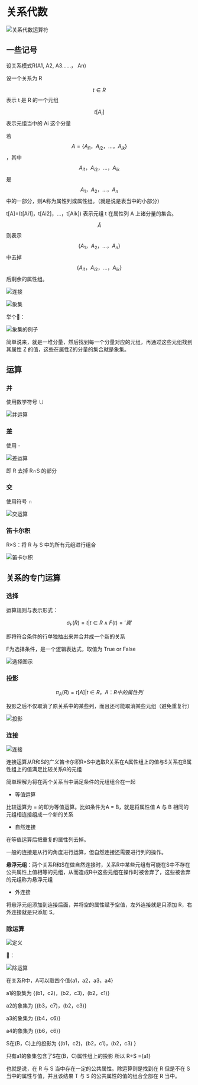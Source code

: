 # 关系代数

![关系代数运算符](https://cdn.jsdelivr.net/gh/DavinciEvans/Imgs-bed@master/gallery/QQ截图20200313112015.png)

## 一些记号

设关系模式R(A1, A2, A3……， An)

设一个关系为 R

$$t \in R$$ 表示 t 是 R 的一个元组

$$t[A_i]$$ 表示元组当中的 Ai 这个分量

若 $$A=\{A_{i1}，A_{i2}，…，A_{ik}\}$$，其中 $$A_{i1}，A_{i2}，…，A_{ik}$$ 是 $$A_1，A_2，…，A_n$$ 中的一部分，则A称为属性列或属性组。（就是说是表当中的小部分）

 t[A]=(t[Ai1]，t[Ai2]，…，t[Aik]) 表示元组 t 在属性列 A 上诸分量的集合。

$$\bar{A}$$ 则表示 $$\{A_1，A_2，…，A_n\}$$ 中去掉 $$\{A_{i1}，A_{i2}，…，A_{ik}\}$$ 后剩余的属性组。

![连接](https://cdn.jsdelivr.net/gh/DavinciEvans/Imgs-bed@master/gallery/QQ截图20200313114807.png)

![象集](https://cdn.jsdelivr.net/gh/DavinciEvans/Imgs-bed@master/gallery/QQ截图20200313115304.png)

举个🌰：

![象集的例子](https://cdn.jsdelivr.net/gh/DavinciEvans/Imgs-bed@master/gallery/QQ截图20200313115629.png)

简单说来，就是一堆分量，然后找到每一个分量对应的元组，再通过这些元组找到其属性 Z 的值，这些在属性Z的分量的集合就是象集。

## 运算

### 并

使用数学符号 ∪

![并运算](https://cdn.jsdelivr.net/gh/DavinciEvans/Imgs-bed@master/gallery/QQ截图20200313120410.png)

### 差

使用 -

![差运算](https://cdn.jsdelivr.net/gh/DavinciEvans/Imgs-bed@master/gallery/QQ截图20200313120501.png)

即 R 去掉 R∩S 的部分

### 交

使用符号 ∩

![交运算](https://cdn.jsdelivr.net/gh/DavinciEvans/Imgs-bed@master/gallery/QQ截图20200313120633.png)

### 笛卡尔积

R×S：将 R 与 S 中的所有元组进行组合

![笛卡尔积](https://cdn.jsdelivr.net/gh/DavinciEvans/Imgs-bed@master/gallery/QQ截图20200313121309.png)

## 关系的专门运算

### 选择
运算规则与表示形式：

$$σ_F(R) = {t|t\in R∧F(t)= '真'}$$

即将符合条件的行单独抽出来并合并成一个新的关系

F为选择条件，是一个逻辑表达式，取值为 True or False

![选择图示](https://cdn.jsdelivr.net/gh/DavinciEvans/Imgs-bed@master/gallery/QQ截图20200313131855.png)

### 投影

$$π_A(R) = { t[A] | t \in R }，A：R中的属性列$$

投影之后不仅取消了原关系中的某些列，而且还可能取消某些元组（避免重复行）

![投影](https://cdn.jsdelivr.net/gh/DavinciEvans/Imgs-bed@master/gallery/QQ截图20200313185701.png)

### 连接

![连接](https://cdn.jsdelivr.net/gh/DavinciEvans/Imgs-bed@master/gallery/QQ截图20200313191233.png)

连接运算从R和S的广义笛卡尔积R×S中选取R关系在A属性组上的值与S关系在B属性组上的值满足比较关系θ的元组

简单理解为将在两个关系当中满足条件的元组组合在一起

- 等值运算

比较运算为 = 的即为等值运算。比如条件为A = B，就是将属性值 A 与 B 相同的元组相连接组成一个新的关系

- 自然连接

在等值运算后把重复的属性列去掉。

一般的连接是从行的角度进行运算，但自然连接还需要进行列的操作。

**悬浮元组**：两个关系R和S在做自然连接时，关系R中某些元组有可能在S中不存在公共属性上值相等的元组，从而造成R中这些元组在操作时被舍弃了，这些被舍弃的元组称为悬浮元组

- 外连接

将悬浮元组添加到连接后面，并将空的属性赋予空值，左外连接就是只添加 R，右外连接就是只添加 S。

### 除运算

![定义](https://cdn.jsdelivr.net/gh/DavinciEvans/Imgs-bed@master/gallery/QQ截图20200313235046.png)

🌰：

![除运算](https://cdn.jsdelivr.net/gh/DavinciEvans/Imgs-bed@master/gallery/QQ截图20200313234934.png)

在关系R中，A可以取四个值{a1，a2，a3，a4}

a1的象集为 {(b1，c2)，(b2，c3)，(b2，c1)}

a2的象集为 {(b3，c7)，(b2，c3)}

a3的象集为 {(b4，c6)}

a4的象集为 {(b6，c6)}

S在(B，C)上的投影为
{(b1，c2)，(b2，c1)，(b2，c3) }

只有a1的象集包含了S在(B，C)属性组上的投影
所以 R÷S ={a1}

也就是说，在 R 与 S 当中存在一定的公共属性。除运算则是找到在 R 但是不在 S 当中的属性与值，并且该结果 T 与 S 的公共属性的值的组合全部在 R 当中。
